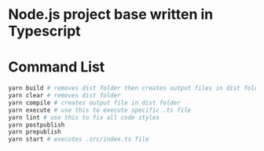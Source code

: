 # Node.js project base written in Typescript

# Command List
```bash
yarn build # removes dist folder then creates output files in dist folder
yarn clear # removes dist folder
yarn compile # creates output file in dist folder
yarn execute # use this to execute specific .ts file
yarn lint # use this to fix all code styles
yarn postpublish
yarn prepublish
yarn start # executes .src/index.ts file
```